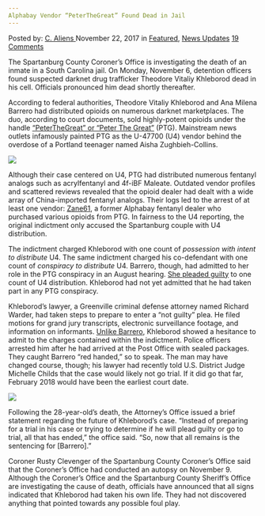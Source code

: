 ```yaml
---
Alphabay Vendor “PeterTheGreat” Found Dead in Jail
---
```

<article class="post-listing post-23631 post type-post status-publish format-standard has-post-thumbnail hentry category-deepdot-news category-news-updates tag-alphabay tag-dead tag-jail tag-peterthegreat tag-vendor">
    <div class="post-inner">
        <span>Posted by: <a href="https://www.deepdotweb.com/author/caliens/" title="">C. Aliens </a></span>
    <span>November 22, 2017</span>
    <span>in <a href="https://www.deepdotweb.com/category/deepdot-news/" rel="category tag">Featured</a>, <a href="https://www.deepdotweb.com/category/news-updates/" rel="category tag">News Updates</a></span>
    <span><a href="https://www.deepdotweb.com/2017/11/22/alphabay-vendor-peterthegreat-found-dead-jail/#comments">19 Comments</a></span>
    </p>
    <div class="clear"></div>
    <div class="entry">
    <p>The Spartanburg County Coroner&#8217;s Office is investigating the death of an inmate in a South Carolina jail. On Monday, November 6, detention officers found suspected darknet drug trafficker Theodore Vitaliy Khleborod dead in his cell. Officials pronounced him dead shortly thereafter.</p>
    <p>According to federal authorities, Theodore Vitaliy Khleborod and Ana Milena Barrero had distributed opioids on numerous darknet marketplaces. The duo, according to court documents, sold highly-potent opioids under the handle <a href="https://www.deepdotweb.com/2017/05/27/grand-jury-indicts-u-47-vendor-peterthegreat/">“PeterTheGreat” or “Peter The Great”</a> (PTG). Mainstream news outlets infamously painted PTG as the U-47700 (U4) vendor behind the overdose of a Portland teenager named Aisha Zughbieh-Collins.</p>
    <p><img class="wp-image-23634 aligncenter" src="https://www.deepdotweb.com/wp-content/uploads/2017/11/word-image-29.png" srcset="https://www.deepdotweb.com/wp-content/uploads/2017/11/word-image-29.png 800w, https://www.deepdotweb.com/wp-content/uploads/2017/11/word-image-29-300x188.png 300w" sizes="(max-width: 800px) 100vw, 800px" /></p>
    <p>Although their case centered on U4, PTG had distributed numerous fentanyl analogs such as acrylfentanyl and 4f-iBF Maleate. Outdated vendor profiles and scattered reviews revealed that the opioid dealer had dealt with a wide array of China-imported fentanyl analogs. Their logs led to the arrest of at least one vendor: <a href="https://www.deepdotweb.com/2017/09/05/former-vendors-records-used-catch-father-son-darknet-team/">Zane61</a>, a former Alphabay fentanyl dealer who purchased various opioids from PTG. In fairness to the U4 reporting, the original indictment only accused the Spartanburg couple with U4 distribution.</p>
    <p>The indictment charged Khleborod with one count of <em>possession with intent to distribute</em> U4. The same indictment charged his co-defendant with one count of <em>conspiracy to distribute</em> U4. Barrero, though, had admitted to her role in the PTG conspiracy in an August hearing. <a href="http://www.greenvilleonline.com/story/news/crime/2017/11/09/federal-drug-suspect-found-dead-jail-cell/851161001/">She pleaded guilty</a> to one count of U4 distribution. Khleborod had not yet admitted that he had taken part in any PTG conspiracy.</p>
    <p>Khleborod’s lawyer, a Greenville criminal defense attorney named Richard Warder, had taken steps to prepare to enter a “not guilty” plea. He filed motions for grand jury transcripts, electronic surveillance footage, and information on informants. <a href="https://www.deepdotweb.com/2017/08/30/alphabay-vendor-peterthegreat-face-judge-august/">Unlike Barrero</a>, Khleborod showed a hesitance to admit to the charges contained within the indictment. Police officers arrested him after he had arrived at the Post Office with sealed packages. They caught Barrero “red handed,” so to speak. The man may have changed course, though; his lawyer had recently told U.S. District Judge Michelle Childs that the case would likely not go trial. If it did go that far, February 2018 would have been the earliest court date.</p>
    <p><img class="wp-image-23635 aligncenter" src="https://www.deepdotweb.com/wp-content/uploads/2017/11/word-image-30.png" srcset="https://www.deepdotweb.com/wp-content/uploads/2017/11/word-image-30.png 800w, https://www.deepdotweb.com/wp-content/uploads/2017/11/word-image-30-300x197.png 300w" sizes="(max-width: 800px) 100vw, 800px" /></p>
    <p>Following the 28-year-old’s death, the Attorney&#8217;s Office issued a brief statement regarding the future of Khleborod&#8217;s case. “Instead of preparing for a trial in his case or trying to determine if he will plead guilty or go to trial, all that has ended,” the office said. “So, now that all remains is the sentencing for [Barrero].”</p>
    <p>Coroner Rusty Clevenger of the Spartanburg County Coroner&#8217;s Office said that the Coroner&#8217;s Office had conducted an autopsy on November 9. Although the Coroner&#8217;s Office and the Spartanburg County Sheriff&#8217;s Office are investigating the cause of death, officials have announced that all signs indicated that Khleborod had taken his own life. They had not discovered anything that pointed towards any possible foul play.</p>
    </div>
    <span style="display:none"><a href="https://www.deepdotweb.com/tag/alphabay/" rel="tag">alphabay</a> <a href="https://www.deepdotweb.com/tag/dead/" rel="tag">dead</a> <a href="https://www.deepdotweb.com/tag/jail/" rel="tag">jail</a> <a href="https://www.deepdotweb.com/tag/peterthegreat/" rel="tag">peterthegreat</a> <a href="https://www.deepdotweb.com/tag/vendor/" rel="tag">vendor</a></span> <span style="display:none" class="updated">2017-11-22</span>
    <div style="display:none" class="vcard author" itemprop="author" itemscope itemtype="http://schema.org/Person"><strong class="fn" itemprop="name"><a href="https://www.deepdotweb.com/author/caliens/" title="Posts by C. Aliens" rel="author">C. Aliens</a></strong></div>
    </div>
</article>

